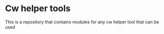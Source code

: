 Cw helper tools
================

This is a repository that contains modules for any cw helper tool that can be used
